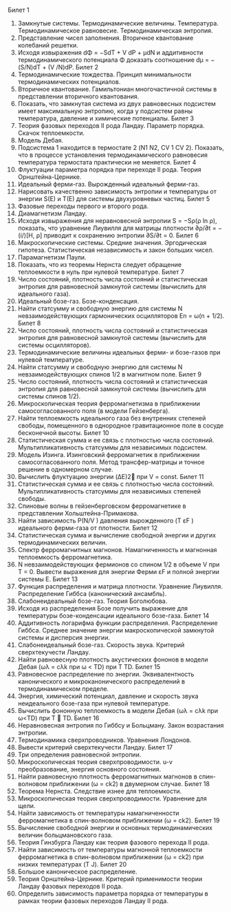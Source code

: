 Билет 1
1. Замкнутые системы. Термодинамические величины. Температура. Термодинамическое равновесие. Термодинамическая энтропия.
2. Представление чисел заполнения. Вторичное квантование колебаний решетки.
3. Исходя извыражения dΦ = −SdT + V dP + μdN и аддитивности термодинамического потенциала Φ доказать соотношение dμ = −(S/N)dT + (V /N)dP.
Билет 2
1. Термодинамические тождества. Принцип минимальности термодинамических потенциалов.
2. Вторичное квантование. Гамильтониан многочастичной системы в представлении вторичного квантования.
3. Показать, что замкнутая система из двух равновесных подсистем имеет максимальную энтропию, когда у подсистем равны температура, давление и химические потенциалы.
Билет 3
1. Теория фазовых переходов II рода Ландау. Параметр порядка. Скачок теплоемкости.
2. Модель Дебая.
3. Подсистема 1 находится в термостате 2 (N1  N2, CV 1  CV 2). Показать, что в процессе установления термодинамического равновесия температура термостата практически не
меняется.
Билет 4
1. Флуктуации параметра порядка при переходе II рода. Теория Орнштейна-Цернике.
2. Идеальный ферми-газ. Вырожденный идеальный ферми-газ.
3. Нарисовать качественно зависимость энтропии и температуры от энергии S(E) и T(E) для
системы двухуровневых частиц.
Билет 5
1. Фазовые переходы первого и второго рода.
2. Диамагнетизм Ландау.
3. Исходя извыражения для неравновесной энтропии S = −Sρ(ρ ln ρ), показать, что уравнение
Лиувилля для матрицы плотности ∂ρ/∂t = −(i/)[H, ρ] приводит к сохранению энтропии
∂S/∂t = 0.
Билет 6
1. Макроскопические системы. Средние значения. Эргодическая гипотеза. Статистическая
независимость и закон больших чисел.
2. Парамагнетизм Паули.
3. Показать, что из теоремы Нернста следует обращение теплоемкости в нуль при нулевой
температуре.
Билет 7
1. Число состояний, плотность числа состояний и статистическая энтропия для равновесной
замкнутой системы (вычислить для идеального газа).
2. Идеальный бозе-газ. Бозе-конденсация.
3. Найти статсумму и свободную энергию для системы N невзаимодействующих гармонических осцилляторов En = ω(n + 1/2).
Билет 8
1. Число состояний, плотность числа состояний и статистическая энтропия для равновесной
замкнутой системы (вычислить для системы осцилляторов).
2. Термодинамические величины идеальных ферми- и бозе-газов при нулевой температуре.
3. Найти статсумму и свободную энергию для системы N невзаимодействующих спинов 1/2 в
магнитном поле.
Билет 9
1. Число состояний, плотность числа состояний и статистическая энтропия для равновесной
замкнутой системы (вычислить для системы спинов 1/2).
2. Микроскопическая теория ферромагнетизма в приближении самосогласованного поля (в
модели Гейзенберга).
3. Найти теплоемкость идеального газа без внутренних степеней свободы, помещенного в однородное гравитационное поле в сосуде бесконечной высоты.
Билет 10
1. Статистическая сумма и ее связь с плотностью числа состояний. Мультипликативность
статсуммы для независимых подсистем.
2. Модель Изинга. Изинговский ферромагнетик в приближении самосогласованного поля. Метод трансфер-матрицы и точное решение в одномерном случае.
3. Вычислить флуктуацию энергии (ΔE)2 при V = const.
Билет 11
1. Статистическая сумма и ее связь с плотностью числа состояний. Мультипликативность
статсуммы для независимых степеней свободы.
2. Спиновые волны в гейзенберговском ферромагнетике в представлении Хольштейна-Примакова.
3. Найти зависимость P(N/V ) давления вырожденного (T  εF ) идеального ферми-газа от
плотности.
Билет 12
1. Статистическая сумма и вычисление свободной энергии и других термодинамических величин.
2. Спектр ферромагнитных магнонов. Намагниченность и магнонная теплоемкость ферромагнетика.
3. N невзаимодействующих фермионов со спином 1/2 в объеме V при T = 0. Вывести выражения для энергии Ферми εF и полной энергии системы E.
Билет 13
1. Функция распределения и матрица плотности. Уравнение Лиувилля. Распределение Гиббса
(канонический ансамбль).
2. Слабонеидеальный бозе-газ. Теория Боголюбова.
3. Исходя из распределения Бозе получить выражение для температуры бозе-конденсации
идеального бозе-газа.
Билет 14
1. Аддитивность логарифма функции распределения. Распределение Гиббса. Среднее значение энергии макроскопической замкнутой системы и дисперсия энергии.
2. Слабонеидеальный бозе-газ. Скорость звука. Критерий сверхтекучести Ландау.
3. Найти равновесную плотность акустических фононов в модели Дебая (ωλ = cλk при ω <
TD) при T  TD.
Билет 15
1. Равновесное распределение по энергии. Эквивалентность канонического и микроканонического распределений в термодинамическом пределе.
2. Энергия, химический потенциал, давление и скорость звука неидеального бозе-газа при
нулевой температуре.
3. Вычислить фононную теплоемкость в модели Дебая (ωλ = cλk при ω<TD) при T  TD.
Билет 16
1. Неравновесная энтропия по Гиббсу и Больцману. Закон возрастания энтропии.
2. Термодинамика сверхпроводников. Уравнения Лондонов.
3. Вывести критерий сверхтекучести Ландау.
Билет 17
1. Три определения равновесной энтропии.
2. Микроскопическая теория сверхпроводимости. u-v преобразование, энергия основного состояния.
3. Найти равновесную плотность ферромагнитных магнонов в спин-волновом приближении
(ω = ck2) в двумерном случае.
Билет 18
1. Теорема Нернста. Следствие изнее для теплоемкости.
2. Микроскопическая теория сверхпроводимости. Уравнение для щели.
3. Найти зависимость от температуры намагниченности ферромагнетика в спин-волновом приближении (ω = ck2).
Билет 19
1. Вычисление свободной энергии и основных термодинамических величин больцмановского
газа.
2. Теория Гинзбурга Ландау как теория фазового перехода II рода.
3. Найти зависимость от температуры магнонной теплоемкости ферромагнетика в спин-волновом
приближении (ω = ck2) при низких температурах (T  J).
Билет 20
1. Большое каноническое распределение.
2. Теория Орнштейна-Цернике. Критерий применимости теории Ландау фазовых переходов
II рода.
3. Определить зависимость параметра порядка от температуры в рамках теории фазовых переходов Ландау II рода.
